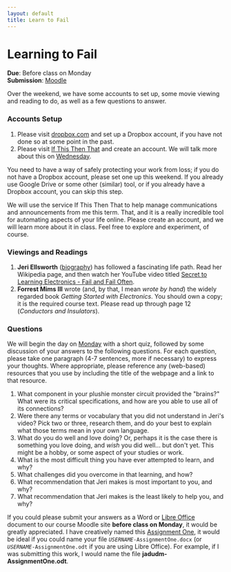 ```yaml
---
layout: default
title: Learn to Fail
---
```


# Learning to Fail

**Due**: Before class on Monday<br/>
**Submission**: [Moodle](http://goo.gl/WBtl7)<br/>

Over the weekend, we have some accounts to set up, some movie viewing and reading to do, as well as a few questions to answer.

### Accounts Setup
1. Please visit [dropbox.com](http://db.tt/zgUQOl6A) and set up a Dropbox account, if you have not done so at some point in the past.
1. Please visit [If This Then That](http://ifttt.com) and create an account. We will talk more about this on [Wednesday](w01.html#Monday).

You need to have a way of safely protecting your work from loss; if you do not have a Dropbox account, please set one up this weekend. If you already use Google Drive or some other (similar) tool, or if you already have a Dropbox account, you can skip this step.

We will use the service If This Then That to help manage communications and announcements from me this term. That, and it is a really incredible tool for automating aspects of your life online. Please create an account, and we will learn more about it in class. Feel free to explore and experiment, of course.

### Viewings and Readings

1. **Jeri Ellsworth** ([biography](http://en.wikipedia.org/wiki/Jeri_Ellsworth)) has followed a fascinating life path. Read her Wikipedia page, and then watch her YouTube video titled [Secret to Learning Electronics - Fail and Fail Often](http://www.youtube.com/watch?v=xhQ7d3BK3KQ).
1. **Forrest Mims III** wrote (and, by that, I mean *wrote by hand*) the widely regarded book *Getting Started with Electronics*. You should own a copy; it is the required course text. Please read up through page 12 (*Conductors and Insulators*).

### Questions

We will begin the day on [Monday](w01.html#Monday) with a short quiz, followed by some discussion of your answers to the following questions. For each question, please take one paragraph (4-7 sentences, more if necessary) to express your thoughts. Where appropriate, please reference any (web-based) resources that you use by including the title of the webpage and a link to that resource.

1. What component in your plushie monster circuit provided the "brains?" What were its critical specifications, and how are you able to use all of its connections?
1. Were there any terms or vocabulary that you did not understand in Jeri's video? Pick two or three, research them, and do your best to explain what those terms mean in your own language.
1. What do you do well and love doing? Or, perhaps it is the case there is something you love doing, and *wish* you did well... but don't yet. This might be a hobby, or some aspect of your studies or work.
1. What is the most difficult thing you have ever attempted to learn, and why? 
1. What challenges did you overcome in that learning, and how?
1. What recommendation that Jeri makes is most important to you, and why?
1. What recommendation that Jeri makes is the least likely to help you, and why?

If you could please submit your answers as a Word or [Libre Office](http://www.libreoffice.org/)  document to our course Moodle site **before class on Monday**, it would be greatly appreciated. I have creatively named this <a href="http://moodle.berea.edu/mod/assignment/view.php?id=52327">Assignment One</a>, it would be ideal if you could name your file <code><em>USERNAME</em>-AssignmentOne.docx</code> (or <code><em>USERNAME</em>-AssignmentOne.odt</code> if you are using Libre Office). For example, if I was submitting this work, I would name the file **jadudm-AssignmentOne.odt**.


